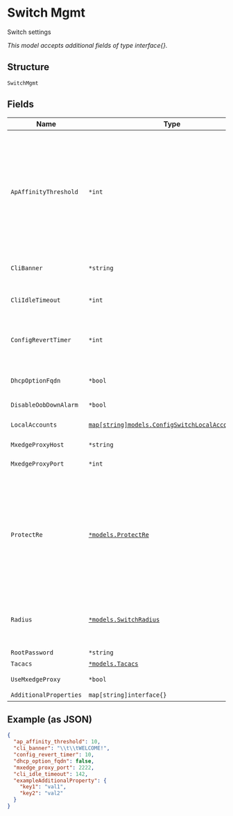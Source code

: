
# Switch Mgmt

Switch settings

*This model accepts additional fields of type interface{}.*

## Structure

`SwitchMgmt`

## Fields

| Name | Type | Tags | Description |
|  --- | --- | --- | --- |
| `ApAffinityThreshold` | `*int` | Optional | AP_affinity_threshold ap_affinity_threshold can be added as a field under site/setting. By default this value is set to 12. If the field is set in both site/setting and org/setting, the value from site/setting will be used.<br>**Default**: `10` |
| `CliBanner` | `*string` | Optional | Set Banners for switches. Allows markup formatting |
| `CliIdleTimeout` | `*int` | Optional | Sets timeout for switches<br>**Constraints**: `>= 1`, `<= 60` |
| `ConfigRevertTimer` | `*int` | Optional | Rollback timer for commit confirmed<br>**Default**: `10`<br>**Constraints**: `>= 1`, `<= 30` |
| `DhcpOptionFqdn` | `*bool` | Optional | Enable to provide the FQDN with DHCP option 81<br>**Default**: `false` |
| `DisableOobDownAlarm` | `*bool` | Optional | - |
| `LocalAccounts` | [`map[string]models.ConfigSwitchLocalAccountsUser`](../../doc/models/config-switch-local-accounts-user.md) | Optional | Property key is the user name. For Local user authentication |
| `MxedgeProxyHost` | `*string` | Optional | - |
| `MxedgeProxyPort` | `*int` | Optional | **Default**: `2222`<br>**Constraints**: `>= 1`, `<= 65535` |
| `ProtectRe` | [`*models.ProtectRe`](../../doc/models/protect-re.md) | Optional | Restrict inbound-traffic to host<br>when enabled, all traffic that is not essential to our operation will be dropped<br>e.g. ntp / dns / traffic to mist will be allowed by default, if dhcpd is enabled, we'll make sure it works |
| `Radius` | [`*models.SwitchRadius`](../../doc/models/switch-radius.md) | Optional | By default, `radius_config` will be used. if a different one has to be used set `use_different_radius |
| `RootPassword` | `*string` | Optional | - |
| `Tacacs` | [`*models.Tacacs`](../../doc/models/tacacs.md) | Optional | - |
| `UseMxedgeProxy` | `*bool` | Optional | To use mxedge as proxy |
| `AdditionalProperties` | `map[string]interface{}` | Optional | - |

## Example (as JSON)

```json
{
  "ap_affinity_threshold": 10,
  "cli_banner": "\\t\\tWELCOME!",
  "config_revert_timer": 10,
  "dhcp_option_fqdn": false,
  "mxedge_proxy_port": 2222,
  "cli_idle_timeout": 142,
  "exampleAdditionalProperty": {
    "key1": "val1",
    "key2": "val2"
  }
}
```

